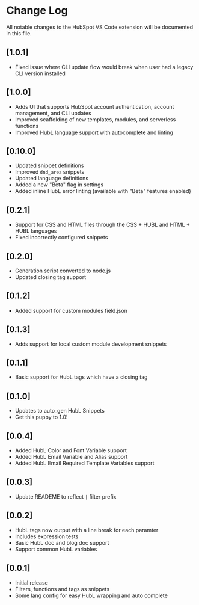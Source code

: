 # Change Log

All notable changes to the HubSpot VS Code extension will be documented in this file.

## [1.0.1]

- Fixed issue where CLI update flow would break when user had a legacy CLI version installed 

## [1.0.0]

- Adds UI that supports HubSpot account authentication, account management, and CLI updates
- Improved scaffolding of new templates, modules, and serverless functions
- Improved HubL language support with autocomplete and linting

## [0.10.0]

- Updated snippet definitions
- Improved `dnd_area` snippets
- Updated language definitions
- Added a new "Beta" flag in settings
- Added inline HubL error linting (available with "Beta" features enabled)

## [0.2.1]

- Support for CSS and HTML files through the CSS + HUBL and HTML + HUBL languages
- Fixed incorrectly configured snippets

## [0.2.0]

- Generation script converted to node.js
- Updated closing tag support

## [0.1.2]

- Added support for custom modules field.json

## [0.1.3]

- Adds support for local custom module development snippets

## [0.1.1]

- Basic support for HubL tags which have a closing tag

## [0.1.0]

- Updates to auto_gen HubL Snippets
- Get this puppy to 1.0!

## [0.0.4]

- Added HubL Color and Font Variable support
- Added HubL Email Variable and Alias support
- Added HubL Email Required Template Variables support

## [0.0.3]

- Update READEME to reflect `|` filter prefix

## [0.0.2]

- HubL tags now output with a line break for each paramter
- Includes expression tests
- Basic HubL doc and blog doc support
- Support common HubL variables

## [0.0.1]

- Initial release
- Filters, functions and tags as snippets
- Some lang config for easy HubL wrapping and auto complete
